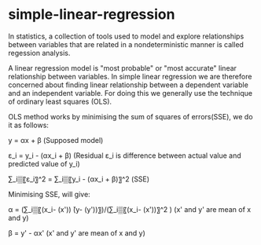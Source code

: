 # simple-linear-regression

In statistics, a collection of tools used to model and explore relationships between variables that are related in a nondeterministic manner is called regession analysis.

A linear regression model is "most probable" or "most accurate" linear relationship between variables. In simple linear regression we are therefore concerned about finding linear relationship between a dependent variable and an independent variable. For doing this we generally use the technique of ordinary least squares (OLS).

OLS method works by minimising the sum of squares of errors(SSE), we do it as follows:

y = αx + β  (Supposed model)

ε_i = y_i - (αx_i + β)  (Residual ε_i is difference between actual value and predicted value of y_i)

∑_i▒〖ε_i〗^2 = ∑_i▒〖y_i - (αx_i + β)〗^2 (SSE)

Minimising SSE, will give:

α = (∑_i▒〖(x_i- (x')) ̌(y- (y'))〗)/(∑_i▒〖(x_i- (x'))〗^2 ) (x' and y' are mean of x and y)

β = y' - αx' (x' and y' are mean of x and y)
